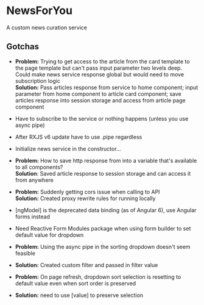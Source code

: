 # NewsForYou
 A custom news curation service

## Gotchas
- **Problem:** Trying to get access to the article from the card template to the page template but can't pass input parameter two levels deep. Could make news service response global but would need to move subscription logic<br>
**Solution:** Pass articles response from service to home component; input parameter from home component to article card component; save articles response into session storage and access from article page component

- Have to subscribe to the service or nothing happens (unless you use async pipe)

- After RXJS v6 update have to use .pipe regardless

- Initialize news service in the constructor...

- **Problem:** How to save http response from into a variable that's available to all components?<br>
**Solution**: Saved article response to session storage and can access it from anywhere

- **Problem:** Suddenly getting cors issue when calling to API<br>
**Solution:** Created proxy rewrite rules for running locally

- [ngModel] is the deprecated data binding (as of Angular 6), use Angular forms instead

- Need Reactive Form Modules package when using form builder to set default value for dropdown

- **Problem:** Using the async pipe in the sorting dropdown doesn't seem feasible<br>
- **Solution:** Created custom filter and passed in filter value 

- **Problem:** On page refresh, dropdown sort selection is resetting to default value even when sort order is preserved
- **Solution:** need to use [value] to preserve selection
